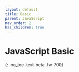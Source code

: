 ```yaml
---
layout: default
title: Basic
parent: JavaScript
nav_order: 2
has_children: true
---
```


# JavaScript Basic
{: .no_toc .text-beta .fw-700}

